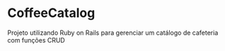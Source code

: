 # CoffeeCatalog

Projeto utilizando Ruby on Rails para gerenciar um catálogo de cafeteria com funções CRUD
